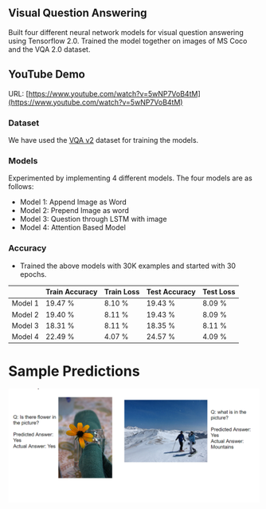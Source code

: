 ## Visual Question Answering
Built four different neural network models for visual question answering using Tensorflow 2.0. Trained the model together on images of MS Coco and the VQA 2.0 dataset.

## YouTube Demo

URL: [https://www.youtube.com/watch?v=5wNP7VoB4tM](https://www.youtube.com/watch?v=5wNP7VoB4tM)


### Dataset
We have used the [VQA v2](https://visualqa.org/download.html) dataset for training the models.

### Models 
Experimented by implementing 4 different models. The four models are as follows: 
- Model 1: Append Image as Word
- Model 2: Prepend Image as word
- Model 3: Question through LSTM with image
- Model 4: Attention Based Model

### Accuracy

- Trained the above models with 30K examples and started with 30 epochs.

|               | Train Accuracy | Train Loss | Test Accuracy | Test Loss |
| ------------- | -------------  | ---------- | ------------- | --------- |
| Model 1       | 19.47 %        | 8.10 %     | 19.43 %       | 8.09 %    |
| Model 2       | 19.40 %        | 8.11 %     | 19.43 %       | 8.09 %    |
| Model 3       | 18.31 %        | 8.11 %     | 18.35 %       | 8.11 %    |
| Model 4       | 22.49 %        | 4.07 %     | 24.57 %       | 4.09 %    |

# Sample Predictions
![Sample predictions](images/example.PNG)

